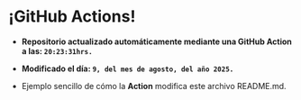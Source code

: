 # ¡GitHub Actions!
* **Repositorio actualizado automáticamente mediante una GitHub Action a las: `20:23:31hrs.`**
* **Modificado el día: `9, del mes de agosto, del año 2025.`**

* Ejemplo sencillo de cómo la **Action** modifica este archivo README.md.
